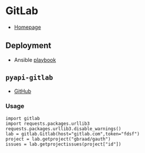 GitLab
======

  * [Homepage](http://gitlab.com/)


## Deployment

  * Ansible [playbook](https://github.com/gbraad/ansible-playbook-gitlab)


## `pyapi-gitlab`

  * [GitHub](https://github.com/pyapi-gitlab/pyapi-gitlab)

### Usage
```
import gitlab
import requests.packages.urllib3
requests.packages.urllib3.disable_warnings()
lab = gitlab.Gitlab(host="gitlab.com",token="fdsf")
project = lab.getproject("gbraad/gauth")
issues = lab.getprojectissues(project["id"])
```

